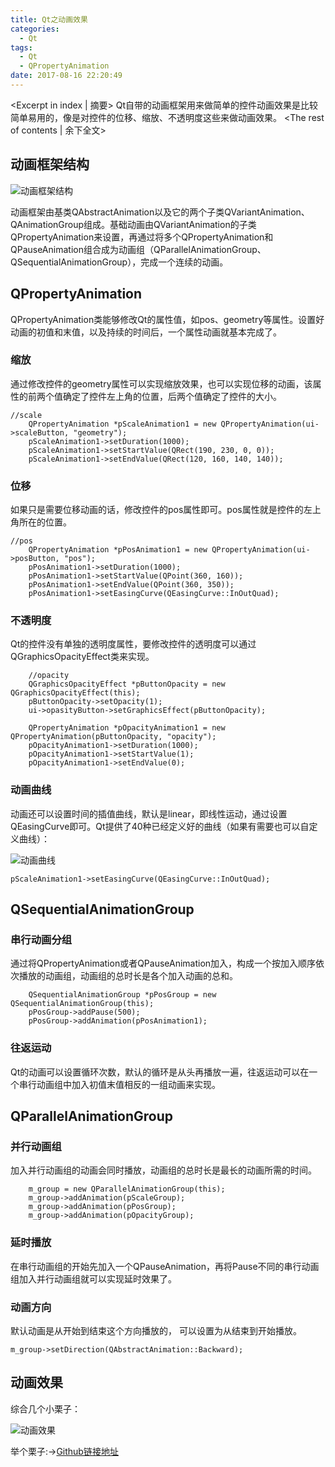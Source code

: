```yaml
---
title: Qt之动画效果
categories:
  - Qt
tags:
  - Qt
  - QPropertyAnimation
date: 2017-08-16 22:20:49
---
```


<Excerpt in index | 摘要> Qt自带的动画框架用来做简单的控件动画效果是比较简单易用的，像是对控件的位移、缩放、不透明度这些来做动画效果。<!-- more -->
<The rest of contents | 余下全文>

## 动画框架结构

![动画框架结构](https://upload-images.jianshu.io/upload_images/2756183-7aadfddf8ab4e1cc.jpg?imageMogr2/auto-orient/strip%7CimageView2/2/w/1240)

动画框架由基类QAbstractAnimation以及它的两个子类QVariantAnimation、QAnimationGroup组成。基础动画由QVariantAnimation的子类QPropertyAnimation来设置，再通过将多个QPropertyAnimation和QPauseAnimation组合成为动画组（QParallelAnimationGroup、QSequentialAnimationGroup），完成一个连续的动画。

## QPropertyAnimation
QPropertyAnimation类能够修改Qt的属性值，如pos、geometry等属性。设置好动画的初值和末值，以及持续的时间后，一个属性动画就基本完成了。

### 缩放
通过修改控件的geometry属性可以实现缩放效果，也可以实现位移的动画，该属性的前两个值确定了控件左上角的位置，后两个值确定了控件的大小。
```
//scale
    QPropertyAnimation *pScaleAnimation1 = new QPropertyAnimation(ui->scaleButton, "geometry");
    pScaleAnimation1->setDuration(1000);
    pScaleAnimation1->setStartValue(QRect(190, 230, 0, 0));
    pScaleAnimation1->setEndValue(QRect(120, 160, 140, 140));
```
### 位移
如果只是需要位移动画的话，修改控件的pos属性即可。pos属性就是控件的左上角所在的位置。
```
//pos
    QPropertyAnimation *pPosAnimation1 = new QPropertyAnimation(ui->posButton, "pos");
    pPosAnimation1->setDuration(1000);
    pPosAnimation1->setStartValue(QPoint(360, 160));
    pPosAnimation1->setEndValue(QPoint(360, 350));
    pPosAnimation1->setEasingCurve(QEasingCurve::InOutQuad);
```

### 不透明度
Qt的控件没有单独的透明度属性，要修改控件的透明度可以通过QGraphicsOpacityEffect类来实现。
```
    //opacity
    QGraphicsOpacityEffect *pButtonOpacity = new QGraphicsOpacityEffect(this);
    pButtonOpacity->setOpacity(1);
    ui->opasityButton->setGraphicsEffect(pButtonOpacity);

    QPropertyAnimation *pOpacityAnimation1 = new QPropertyAnimation(pButtonOpacity, "opacity");
    pOpacityAnimation1->setDuration(1000);
    pOpacityAnimation1->setStartValue(1);
    pOpacityAnimation1->setEndValue(0);
```

### 动画曲线
动画还可以设置时间的插值曲线，默认是linear，即线性运动，通过设置QEasingCurve即可。Qt提供了40种已经定义好的曲线（如果有需要也可以自定义曲线）：

![动画曲线](https://upload-images.jianshu.io/upload_images/2756183-93a4e973c0096e6c.png?imageMogr2/auto-orient/strip%7CimageView2/2/w/1240)

```
pScaleAnimation1->setEasingCurve(QEasingCurve::InOutQuad);
```

## QSequentialAnimationGroup

### 串行动画分组
通过将QPropertyAnimation或者QPauseAnimation加入，构成一个按加入顺序依次播放的动画组，动画组的总时长是各个加入动画的总和。

```
    QSequentialAnimationGroup *pPosGroup = new QSequentialAnimationGroup(this);
    pPosGroup->addPause(500);
    pPosGroup->addAnimation(pPosAnimation1);
```

### 往返运动
Qt的动画可以设置循环次数，默认的循环是从头再播放一遍，往返运动可以在一个串行动画组中加入初值末值相反的一组动画来实现。

## QParallelAnimationGroup

### 并行动画组
加入并行动画组的动画会同时播放，动画组的总时长是最长的动画所需的时间。
```
    m_group = new QParallelAnimationGroup(this);
    m_group->addAnimation(pScaleGroup);
    m_group->addAnimation(pPosGroup);
    m_group->addAnimation(pOpacityGroup);
```
### 延时播放
在串行动画组的开始先加入一个QPauseAnimation，再将Pause不同的串行动画组加入并行动画组就可以实现延时效果了。

### 动画方向
默认动画是从开始到结束这个方向播放的， 可以设置为从结束到开始播放。
```
m_group->setDirection(QAbstractAnimation::Backward);
```
## 动画效果
综合几个小栗子：

![动画效果](https://upload-images.jianshu.io/upload_images/2756183-0756901906a0faa2.gif?imageMogr2/auto-orient/strip)

举个栗子:->[Github链接地址](https://github.com/Longxr/QtAnimationDemo)
